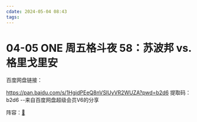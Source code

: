 ```yaml
---
cdate: 2024-05-04 08:43
tags: 
---
```


# 04-05 ONE 周五格斗夜 58：苏波邦 vs. 格里戈里安

百度网盘链接：

https://pan.baidu.com/s/1HgidPEeQ8nVSlUyVR2WUZA?pwd=b2d6 
提取码：b2d6 
--来自百度网盘超级会员V6的分享

阵容：[🌌](https://www.onefc.com/cn/events/one-friday-fights-58/) 
